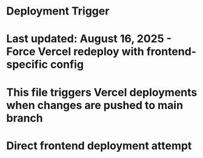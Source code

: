 # Deployment Trigger
# Last updated: August 16, 2025 - Force Vercel redeploy with frontend-specific config
# This file triggers Vercel deployments when changes are pushed to main branch
# Direct frontend deployment attempt
